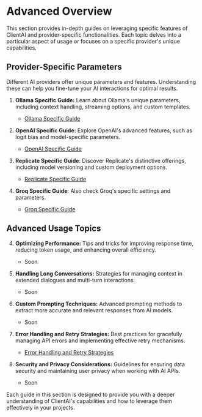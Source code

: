 # Advanced Overview

This section provides in-depth guides on leveraging specific features of ClientAI and provider-specific functionalities. Each topic delves into a particular aspect of usage or focuses on a specific provider's unique capabilities.

## Provider-Specific Parameters

Different AI providers offer unique parameters and features. Understanding these can help you fine-tune your AI interactions for optimal results.

1. **Ollama Specific Guide:** Learn about Ollama's unique parameters, including context handling, streaming options, and custom templates.
      - [Ollama Specific Guide](ollama_specific.md)

2. **OpenAI Specific Guide:** Explore OpenAI's advanced features, such as logit bias and model-specific parameters.
      - [OpenAI Specific Guide](openai_specific.md)

3. **Replicate Specific Guide**: Discover Replicate's distinctive offerings, including model versioning and custom deployment options.
      - [Replicate Specific Guide](replicate_specific.md)

3. **Groq Specific Guide**: Also check Groq's specific settings and parameters.
      - [Groq Specific Guide](groq_specific.md)

## Advanced Usage Topics

4. **Optimizing Performance:** Tips and tricks for improving response time, reducing token usage, and enhancing overall efficiency.
      - Soon

5. **Handling Long Conversations:** Strategies for managing context in extended dialogues and multi-turn interactions.
      - Soon

6. **Custom Prompting Techniques:** Advanced prompting methods to extract more accurate and relevant responses from AI models.
      - Soon

7. **Error Handling and Retry Strategies:** Best practices for gracefully managing API errors and implementing effective retry mechanisms.
      - [Error Handling and Retry Strategies](error_handling.md)

8. **Security and Privacy Considerations:** Guidelines for ensuring data security and maintaining user privacy when working with AI APIs.
      - Soon

Each guide in this section is designed to provide you with a deeper understanding of ClientAI's capabilities and how to leverage them effectively in your projects.